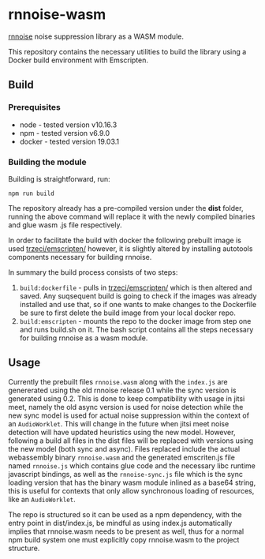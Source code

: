 # rnnoise-wasm

[rnnoise](https://people.xiph.org/~jm/demo/rnnoise/) noise suppression library as a WASM module.

This repository contains the necessary utilities to build the library using a Docker build environment with Emscripten.

## Build

### Prerequisites

- node - tested version v10.16.3
- npm  - tested version v6.9.0
- docker - tested version 19.03.1

### Building the module

Building is straightforward, run:
```
npm run build
```
The repository already has a pre-compiled version under the **dist** folder, running the above command will replace it with the newly compiled binaries and glue wasm .js file respectively.

In order to facilitate the build with docker the following prebuilt image is used [trzeci/emscripten/](https://hub.docker.com/r/trzeci/emscripten/) however, it is slightly altered by installing autotools components necessary for building rnnoise.

In summary the build process consists of two steps:

1. `build:dockerfile` - pulls in [trzeci/emscripten/](https://hub.docker.com/r/trzeci/emscripten/) which is then altered and saved. Any suqsequent build is going to check if the images was already installed and use that, so if one wants to make changes to the Dockerfile be sure to first delete the build image from your local docker repo.
2. `build:emscripten` - mounts the repo to the docker image from step one and runs build.sh on it. The bash script contains all the steps necessary for building rnnoise as a wasm module.

## Usage
Currently the prebuilt files `rnnoise.wasm` along with the `index.js` are genererated using the old rnnoise release 0.1 while the sync version is generated using 0.2. This is done to keep compatibility with usage in jitsi meet, namely the old async version is used for noise detection while the new sync model is used for actual noise suppression within the context of an `AudioWorklet`. This will change in the future when jitsi meet noise detection will have updated heuristics using the new model.
However, following a build all files in the dist files will be replaced with versions using the new model (both sync and async). 
Files replaced include the actual webassembly binary `rnnoise.wasm` and the generated emscriten.js file named `rnnoise.js` which contains glue code and the necessary libc runtime javascript bindings, as well as the `rnnoise-sync.js` file which is the sync loading version that has the binary wasm module inlined as a base64 string, this is useful for contexts that only allow synchronous loading of resources, like an `AudioWorklet`.

The repo is structured so it can be used as a npm dependency, with the entry point in dist/index.js, be mindful as using index.js
automatically implies that rnnoise.wasm needs to be present as well, thus for a normal npm build system one must explicitly copy rnnoise.wasm to the project structure.

